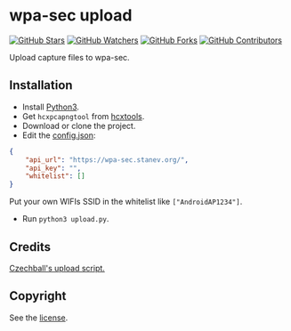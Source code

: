 # wpa-sec upload

[![GitHub Stars](https://img.shields.io/github/stars/LockBlock-dev/wpa-sec-upload.svg)](https://github.com/LockBlock-dev/wpa-sec-upload/stargazers)
[![GitHub Watchers](https://img.shields.io/github/watchers/LockBlock-dev/wpa-sec-upload.svg)](#)
[![GitHub Forks](https://img.shields.io/github/forks/LockBlock-dev/wpa-sec-upload.svg)](https://github.com/Lockblock-dev/wpa-sec-upload/network/members)
[![GitHub Contributors](https://img.shields.io/github/contributors/LockBlock-dev/wpa-sec-upload.svg)](#)

Upload capture files to wpa-sec.

## Installation

-   Install [Python3](https://www.python.org/downloads/).
-   Get `hcxpcapngtool` from [hcxtools](https://github.com/ZerBea/hcxtools).
-   Download or clone the project.
-   Edit the [config.json](./config.json):

```json
{
    "api_url": "https://wpa-sec.stanev.org/",
    "api_key": "",
    "whitelist": []
}
```

Put your own WIFIs SSID in the whitelist like `["AndroidAP1234"]`.

-   Run `python3 upload.py`.

## Credits

[Czechball's upload script.](https://github.com/Czechball/wpa-sec-api)

## Copyright

See the [license](/LICENSE).
